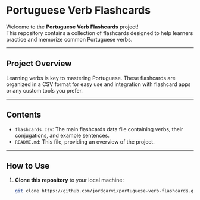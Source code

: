 # Portuguese Verb Flashcards

Welcome to the **Portuguese Verb Flashcards** project!  
This repository contains a collection of flashcards designed to help learners practice and memorize common Portuguese verbs.

---

## Project Overview

Learning verbs is key to mastering Portuguese. These flashcards are organized in a CSV format for easy use and integration with flashcard apps or any custom tools you prefer.

---

## Contents

- `flashcards.csv`: The main flashcards data file containing verbs, their conjugations, and example sentences.
- `README.md`: This file, providing an overview of the project.

---

## How to Use

1. **Clone this repository** to your local machine:
   ```bash
   git clone https://github.com/jordgarvi/portuguese-verb-flashcards.git
